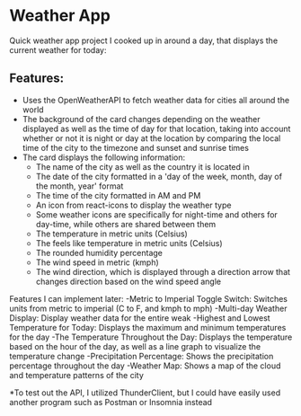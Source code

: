 # **Weather App**
Quick weather app project I cooked up in around a day, that displays the current weather for today:

## Features:
- Uses the OpenWeatherAPI to fetch weather data for cities all around the world
- The background of the card changes depending on the weather displayed as well as the time of day for that location, taking into account whether
  or not it is night or day at the location by comparing the local time of the city to the timezone and sunset and sunrise times
- The card displays the following information:
  - The name of the city as well as the country it is located in
  - The date of the city formatted in a 'day of the week, month, day of the month, year' format
  - The time of the city formatted in AM and PM
  - An icon from react-icons to display the weather type
  - Some weather icons are specifically for night-time and others for day-time, while others are shared between them
  - The temperature in metric units (Celsius)
  - The feels like temperature in metric units (Celsius)
  - The rounded humidity percentage
  - The wind speed in metric (kmph)
  - The wind direction, which is displayed through a direction arrow that changes direction based on the wind speed angle

Features I can implement later:
  -Metric to Imperial Toggle Switch: Switches units from metric to imperial (C to F, and kmph to mph)
  -Multi-day Weather Display: Display weather data for the entire weak
  -Highest and Lowest Temperature for Today: Displays the maximum and minimum temperatures for the day
  -The Temperature Throughout the Day: Displays the temperature based on the hour of the day, as well as a line graph to visualize the temperature change
  -Precipitation Percentage: Shows the precipitation percentage throughout the day
  -Weather Map: Shows a map of the cloud and temperature patterns of the city

*To test out the API, I utilized ThunderClient, but I could have easily used another program such as Postman or Insomnia instead

